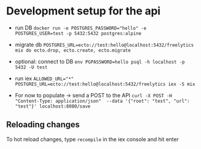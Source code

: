 # Development setup for the api
- run DB `docker run -e POSTGRES_PASSWORD="hello" -e POSTGRES_USER=test -p 5432:5432 postgres:alpine`

- migrate db `POSTGRES_URL=ecto://test:hello@localhost:5432/freelytics mix do ecto.drop, ecto.create, ecto.migrate`

- optional: connect to DB `env PGPASSWORD=hello psql -h localhost -p 5432 -U test`

- run iex `ALLOWED_URL="*" POSTGRES_URL=ecto://test:hello@localhost:5432/freelytics iex -S mix`


- For now to populate -> send a POST to the API `curl -X POST -H "Content-Type: application/json"  --data '{"root": "test", "url": "test"}' localhost:8080/save`

## Reloading changes
To hot reload changes, type `recompile` in the iex console and hit enter
